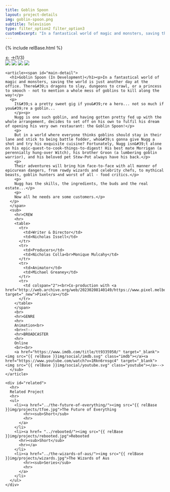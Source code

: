 ```yaml
---
title: Goblin Spoon
layout: project-details
img: goblin-spoon.png
subtitle: Television
type: filter_option2 filter_option3
customExcerpt: "In a fantastical world of magic and monsters, saving the world is just another day at the office. There's dragons to slay, dungeons to crawl, or a princess to smooch - not to mention a whole mess of goblins to kill along the way!"
---
```

{% include relBase.html %}

  <section id="details">
    <div id="carousel">
      <div id="carousel_controls"><span><a href="#" id="carousel_backward">&larr;</a> <a href="#"
            id="carousel_forward">&rarr;</a></span><span id="pagecount">(1/3)</span></div>
      <div id="carousel_img">
        <img src="{{ relBase }}img/gallery/goblinspoon1.jpg" id="img1">
        <img src="{{ relBase }}img/gallery/goblinspoon2.jpg" id="img2">
        <img src="{{ relBase }}img/gallery/goblinspoon3.jpg" id="img3">
        <img src="{{ relBase }}img/gallery/goblinspoon4.jpg" id="img4">
      </div>
    </div>


    <article><span id="main-detail">
      <h1>Goblin Spoon (In Development)</h1><p>In a fantastical world of magic and monsters, saving the world is just another day at the office. There&#39;s dragons to slay, dungeons to crawl, or a princess to smooch - not to mention a whole mess of goblins to kill along the way!</p>
      <p>
        It&#39;s a pretty sweet gig if you&#39;re a hero... not so much if you&#39;re a goblin...
        </p><p>
        Nugg is one such goblin, and having gotten pretty fed up with the whole arrangement, decides to set off on his own to fulfil his dream of opening his very own restaurant: the Goblin Spoon!</p>
        <p>
        But in a world where everyone thinks goblins should stay in their lane and stick to being battle fodder, who&#39;s gonna give Nugg a shot and try his exquisite cuisine? Fortunately, Nugg isn&#39;t alone on his epic-quest-to-cook-things-to-digest! His best mate Morrigan (a perennially hung-over Witch), his brother Groon (a lumbering goblin warrior), and his beloved pet Stew-Pot always have his back.</p>
        <p>
        Their adventures will bring him face-to-face with all manner of epicurean dangers, from rowdy wizards and celebrity chefs, to mythical beasts, goblin hunters and worst of all - food critics.</p>
        <p>
        Nugg has the skills, the ingredients, the buds and the real estate...</p>
        <p>
        Now all he needs are some customers.</p>
      </p>
      </span>
      <sub>
        <hr>CREW
        <hr>
        <table>
          <tr>
            <td>Writer & Director</td>
            <td>Nicholas Issell</td>
          </tr>
          <tr>
            <td>Producers</td>
            <td>Nicholas Colla<br>Monique Mulcahy</td>
          </tr>
          <tr>
            <td>Animator</td>
            <td>Michael Greaney</td>
          </tr>
          <tr>
            <td colspan="2"><br>Co-production with <a href="http://web.archive.org/web/20230208140149/https://www.pixel.melbourne/" target="_new">Pixel</a></td>
          </tr>
        </table>
        </span>
        <br>
        <hr>GENRE
        <hr>
        Animation<br>
        <br><!--
        <hr>BROADCASTER
        <hr>
        Online
        <br><br>
        <a href="https://www.imdb.com/title/tt9335950/" target="_blank"><img src="{{ relBase }}img/social/imdb.svg" class="imdb"></a><a href="https://www.youtube.com/watch?v=1Rkn6rnsgc4" target="_blank"><img src="{{ relBase }}img/social/youtube.svg" class="youtube"></a>-->
      </sub>
    </article>

    <div id="related">
      <hr>
      Related Project
      <hr>
      <ul>
        <li><a href="../the-future-of-everything/"><img src="{{ relBase }}img/projects/tfoe.jpg">The Future of Everything
            <hr><sub>Short</sub>
            <hr>
          </a>
        </li>
        <li><a href= "../rebooted/"><img src="{{ relBase }}img/projects/rebooted.jpg">Rebooted
          <hr><sub>Short</sub>
          <hr></a>
        </li>
        <li><a href="../the-wizards-of-aus/"><img src="{{ relBase }}img/projects/wizards.jpg">The Wizards of Aus
            <hr><sub>Series</sub>
            <hr>
          </a>
        </li>
      </ul>
    </div>
  </section>



  <div id="gradient"></div>